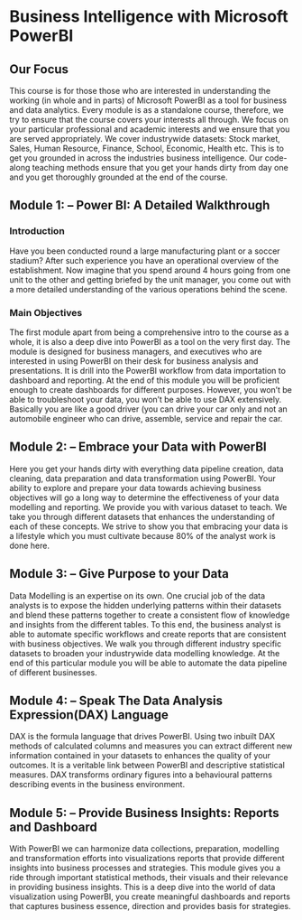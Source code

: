 # Business Intelligence with Microsoft PowerBI

## Our Focus
This course is for those those who are interested in understanding the working (in whole and in parts) of Microsoft PowerBI as a tool for business and data analytics. Every module is as a standalone course, therefore, we try to ensure that the course covers your interests all through. We focus on your particular professional and academic interests and we ensure that you are served appropriately. We cover industrywide datasets: Stock market, Sales, Human Resource, Finance, School, Economic, Health etc. This is to get you grounded in across the industries business intelligence. Our code-along teaching methods ensure that you get your hands dirty from day one and you get thoroughly grounded at the end of the course. 


## Module 1: – Power BI: A Detailed Walkthrough 

### Introduction 
Have you been conducted round a large manufacturing plant or a soccer stadium? After such experience you have an operational overview of the establishment. Now imagine that you spend around 4 hours going from one unit to the other and getting briefed by the unit manager, you come out with a more detailed understanding of the various operations behind the scene.

### Main Objectives
The first module apart from being a comprehensive intro to the course as a whole, it is also a deep dive into PowerBI as a tool on the very first day. The module is designed for business managers, and executives who are interested in using PowerBI on their desk for business analysis and presentations. It is drill into the PowerBI workflow from data importation to dashboard and reporting. At the end of this module you will be proficient enough to create dashboards for different purposes. However, you won’t be able to troubleshoot your data, you won’t be able to use DAX extensively. Basically you are like a good driver (you can drive your car only and not an automobile engineer who can drive, assemble, service and repair the car.


## Module 2: – Embrace your Data with PowerBI
Here you get your hands dirty with everything data pipeline creation, data cleaning, data preparation and data transformation using PowerBI. Your ability to explore and prepare your data towards achieving business objectives will go a long way to determine the effectiveness of your data modelling and reporting. We provide you with various dataset to teach. We take you through different datasets that enhances the understanding of each of these concepts. We strive to show you that embracing your data is a lifestyle which you must cultivate because 80% of the analyst work is done here.   


## Module 3: – Give Purpose to your Data
Data Modelling is an expertise on its own. One crucial job of the data analysts is to expose the hidden underlying patterns within their datasets and blend these patterns together to create a consistent flow of knowledge and insights from the different tables. To this end, the business analyst is able to automate specific workflows and create reports that are consistent with business objectives. We walk you through different industry specific datasets to broaden your industrywide data modelling knowledge. At the end of this particular module you will be able to automate the data pipeline of different businesses.
   
## Module 4: – Speak The Data Analysis Expression(DAX) Language
DAX is the formula language that drives PowerBI. Using two inbuilt DAX methods of calculated columns and measures you can extract different new information contained in your datasets to enhances the quality of your outcomes. It is a veritable link between PowerBI and descriptive statistical measures. DAX transforms ordinary figures into a behavioural patterns describing events in the business environment.  

## Module 5: – Provide Business Insights: Reports and Dashboard 
With PowerBI we can harmonize data collections, preparation, modelling and transformation efforts into visualizations reports that provide different insights into business processes and strategies. This module gives you a ride through important statistical methods, their visuals and their relevance in providing business insights. This is a deep dive into the world of data visualization using PowerBI, you create meaningful dashboards and reports that captures business essence, direction and provides basis for strategies.

   
